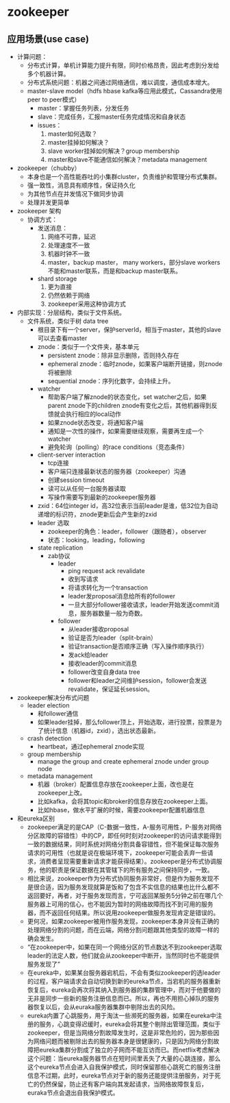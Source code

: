 # zookeeper

## 应用场景(use case)

- 计算问题：
  - 分布式计算，单机计算能力提升有限，同时价格昂贵，因此考虑到分发给多个机器计算。
  - 分布式系统问题：机器之间通过网络通信，难以调度，通信成本增大。
  - master-slave model（hdfs hbase kafka等应用此模式，Cassandra使用peer to peer模式）
    - master：掌握任务列表，分发任务
    - slave：完成任务，汇报master任务完成情况和自身状态
    - issues：
      1. master如何选取？
      2. master挂掉如何解决？
      3. slave worker挂掉如何解决？group membership
      4. master和slave不能通信如何解决？metadata management
- zookeeper（chubby）
  - 本身也是一个高性能吞吐的小集群cluster，负责维护和管理分布式集群。 
  - 强一致性，消息具有顺序性，保证持久化
  - 为其他节点在并发情况下做同步协调
  - 处理并发更简单
- zookeeper 架构
  - 协调方式：
    - 发送消息：
      1. 网络不可靠，延迟
      2. 处理速度不一致
      3. 机器时钟不一致
      4. master，backup master， many workers，部分slave workers不能和master联系，而是和backup master联系。
    - shard storage
      1. 更为直接
      2. 仍然依赖于网络
      3. zookeeper采用这种协调方式
- 内部实现：分层结构，类似于文件系统。
  - 文件系统，类似于树 data tree
    - 根目录下有一个server，保护serverId，相当于master，其他的slave可以去查看master
    - znode：类似于一个文件夹，基本单元
      - persistent znode：除非显示删除，否则持久存在
      - ephemeral znode：临时znode，如果客户端断开链接，则znode将被删除
      - sequential znode：序列化数字，会持续上升。
    - watcher
      - 帮助客户端了解znode的状态变化，set watcher之后，如果parent znode下的children znode有变化之后，其他机器得到反馈就会执行相应的local动作
      - 如果znode状态改变，将通知客户端
      - 通知是一次性的操作，如果需要继续观察，需要再生成一个watcher
      - 避免轮询（polling）的race conditions（竞态条件）
    - client-server interaction
      - tcp连接
      - 客户端只连接最新状态的服务器（zookeeper）沟通
      - 创建session timeout
      - 读可以从任何一台服务器读取
      - 写操作需要写到最新的zookeeper服务器
    - zxid：64位integer id，高32位表示当前leader是谁，低32位为自动递增的标识符，znode更新后会产生新的zxid
    - leader 选取
      - zookeeper的角色：leader，follower（跟随者），observer
      - 状态：looking，leading，following
    - state replication 
      - zab协议
        - leader
          - ping request ack revalidate
          - 收到写请求
          - 将请求转化为一个transaction
          - leader发proposal消息给所有的follower
          - 一旦大部分follower接收请求，leader开始发送commit消息，服务器数量一般为奇数。
        - follower
          - 从leader接收proposal
          - 验证是否为leader（split-brain）
          - 验证transaction是否顺序正确（写入操作顺序执行）
          - 发ack给leader
          - 接收leader的commit消息
          - follower改变自身data tree
          - follower和leader之间维护session，follower会发送revalidate，保证延长session。
- zookeeper解决分布式问题
  - leader election
    - 和follower通信
    - 如果leader挂掉，那么follower顶上，开始选取，进行投票，投票是为了统计信息（机器id，zxid），选出状态最新。
  - crash detection
    - heartbeat，通过ephemeral znode实现
  - group membership
    - manage the group and create ephemeral znode under group node
  - metadata management
    - 机器（broker）配置信息存放在zookeeper上面，改也是在zookeeper上改。
    - 比如kafka，会将其topic和broker的信息存放在zookeeper上面。
    - 比如hbase，做水平扩展的时候，需要zookeeper配置机器信息
- 和eureka区别
  - zookeeper满足的是CAP（C-数据一致性，A-服务可用性，P-服务对网络分区故障的容错性）中的CP，即任何时刻对zookeeper的访问请求能得到一致的数据结果，同时系统对网络分割具备容错性，但不能保证每次服务请求的可用性（也就是说在极端环境下，zookeeper可能会丢弃一些请求，消费者呈现需要重新请求才能获得结果）。zookeeper是分布式协调服务，他的职责是保证数据在其管辖下的所有服务之间保持同步，一致。
  - 相比来说，zookeeper作为分布式协同服务非常好，但是作为服务发现不是很合适，因为服务发现就算是饭和了包含不实信息的结果也比什么都不返回要好，再者，对于服务发现而言，宁可返回某服务5分钟之前在哪几个服务器上可用的信心，也不能因为暂时的网络故障而找不到可用的服务器，而不返回任何结果。所以说用zookeeper做服务发现肯定是错误的。
  - 更何况，如果zookeeper被用作服务发现，zookeeper本身并没有正确的处理网络分割的问题，而在云端，网络分割问题跟其他类型的故障一样的确会发生。
  - “在zookeeper中，如果在同一个网络分区的节点数达不到zookeeper选取leader的法定人数，他们就会从zookeeper中断开，当然同时也不能提供服务发现了”
  - 在eureka中，如果某台服务器宕机后，不会有类似zookeeper的选leader的过程，客户端请求会自动切换到新的eureka节点，当宕机的服务器重新恢复后，eureka会再次将其纳入到服务器的集群管理中，而对于他要做的无非是同步一些新的服务注册信息而已。所以，再也不用担心掉队的服务器恢复以后，会从euraka服务器集群中剔除出去的风险。
  - eureka内置了心跳服务，用于淘汰一些濒死的服务器，如果在eureka中注册的服务，心跳变得迟缓时，eureka会将其整个剔除出管理范围，类似于zookeeper，但是当网络分割故障发生时，这是非常危险的，因为那些因为网络问题而被剔除出去的服务器本身是很健康的，只是因为网络分割故障把eureka集群分割成了独立的子网而不能互访而已。而netflix考虑解决这个问题：当eureka服务器节点在短时间里丢失了大量的心跳连接，那么这个eureka节点会进入自我保护模式，同时保留那些心跳死亡的服务注册信息不过期，此时，eureka节点对于新的服务还能提供注册服务，对于死亡的仍然保留，防止还有客户端向其发起请求，当网络故障恢复后，euraka节点会退出自我保护模式。